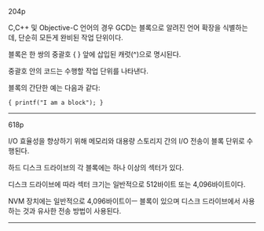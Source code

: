 204p

C,C++ 및 Objective-C 언어의 경우 GCD는 블록으로 알려진 언어 확장을 식별하는데, 단순히 모든게 완비된 작업 단위이다.

블록은 한 쌍의 중괄호 { } 앞에 삽입된 캐럿(^)으로 명시된다.

중괄호 안의 코드는 수행할 작업 단위를 나타낸다.

블록의 간단한 예는 다음과 같다:

`{ printf("I am a block"); }`

***

618p

I/O 효율성을 향상하기 위해 메모리와 대용량 스토리지 간의 I/O 전송이 블록 단위로 수행된다. 

하드 디스크 드라이브의 각 블록에는 하나 이상의 섹터가 있다.

디스크 드라이브에 따라 섹터 크기는 일반적으로 512바이트 또는 4,096바이트이다.

NVM 장치에는 일반적으로 4,096바이트이ㅡ 블록이 있으며 디스크 드라이브에서 사용하는 것과 유사한 전송 방법이 사용된다.

***

